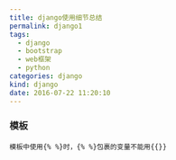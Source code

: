 ```yaml
---
title: django使用细节总结
permalink: django1
tags:
  - django
  - bootstrap
  - web框架
  - python
categories: django
kind: django
date: 2016-07-22 11:20:10
---
```


### 模板
```{bash}
模板中使用{% %}时，{% %}包裹的变量不能用{{}}
```
